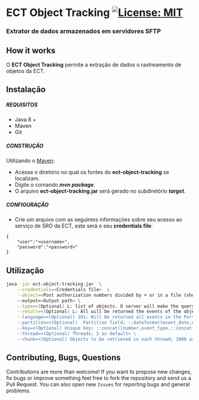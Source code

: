# ECT Object Tracking [![License: MIT](https://img.shields.io/badge/License-MIT-yellow.svg)](https://opensource.org/licenses/MIT)
### Extrator de dados armazenados em servidores SFTP 

## How it works

O **ECT Object Tracking** permite a extração de dados o rastreamento de objetos da ECT.

## Instalação

##### REQUISITOS

- Java 8 +
- Maven
- Git

##### CONSTRUÇÃO

Utilizando o [Maven](https://maven.apache.org/):

- Acesse o diretório no qual os fontes do **ect-object-tracking** se localizam.
- Digite o comando _**mvn package**_.
- O arquivo **ect-object-tracking.jar** será gerado no subdiretório **_target_**.

##### CONFIGURAÇÂO

* Crie um arquivo com as seguintes informações sobre seu acesso ao serviço de SRO da ECT, este será o seu **credentials file**:

```
{
	"user":"<username>",
	"password":"<password>"
}
```

## Utilização

```bash
java -jar ect-object-tracking.jar  \
	--credentials=<Credentials file>  \
	--object=<Post authorization numbers divided by + or in a file (should by prefixed with file: and have an object per line)> \
	--output=<Output path> \
	--type=<(Optional) L: list of objects. O server will make the query individual of each informed identifier or F: range of objects; L as default> \
	--result=<(Optional) L: All will be returned the events of the object or U: will be returned only object's last event; L as default> \
	--language=<(Optional) 101: Will be returned all events in the Portuguese language 102: Will be returned all events in the English language; 101 as default>
	--partition=<(Optional)  Partition field; ::dateformat(event_date,dd/MM/yyyy HH:mm,yyyyMM) as default> \
	--key=<(Optional) Unique key; ::concat([number,event_type,::concat([number,event_type,event_code,event_status,::dateformat(event_date,dd/MM/yyyy HH:mm,yyyyMMddHHmm)],|) as default> \
	--thread=<(Optional) Threads; 5 as default> \
	--chunk=<(Optional) Objects to be retrieved in each thread; 1000 as default>
```

## Contributing, Bugs, Questions
Contributions are more than welcome! If you want to propose new changes, fix bugs or improve something feel free to fork the repository and send us a Pull Request. You can also open new `Issues` for reporting bugs and general problems.
